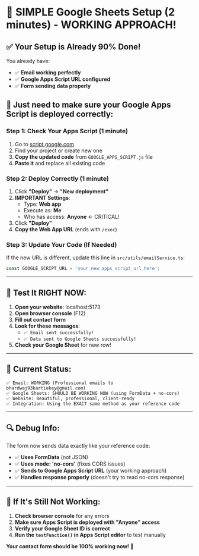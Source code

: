 # 🚀 SIMPLE Google Sheets Setup (2 minutes) - WORKING APPROACH!

## ✅ **Your Setup is Already 90% Done!**

You already have:
- ✅ **Email working perfectly**
- ✅ **Google Apps Script URL configured**
- ✅ **Form sending data properly**

## 🔧 **Just need to make sure your Google Apps Script is deployed correctly:**

### Step 1: Check Your Apps Script (1 minute)
1. Go to [script.google.com](https://script.google.com)
2. Find your project or create new one
3. **Copy the updated code** from `GOOGLE_APPS_SCRIPT.js` file
4. **Paste it** and replace all existing code

### Step 2: Deploy Correctly (1 minute)
1. Click **"Deploy"** → **"New deployment"**
2. **IMPORTANT Settings**:
   - Type: **Web app**
   - Execute as: **Me** 
   - Who has access: **Anyone** ← CRITICAL!
3. Click **"Deploy"**
4. **Copy the Web App URL** (ends with `/exec`)

### Step 3: Update Your Code (If Needed)
If the new URL is different, update this line in `src/utils/emailService.ts`:
```typescript
const GOOGLE_SCRIPT_URL = 'your_new_apps_script_url_here';
```

---

## 🧪 **Test It RIGHT NOW:**

1. **Open your website**: localhost:5173
2. **Open browser console** (F12)
3. **Fill out contact form**
4. **Look for these messages**:
   - `✅ Email sent successfully!`
   - `✅ Data sent to Google Sheets successfully!`
5. **Check your Google Sheet** for new row!

---

## 🎯 **Current Status:**

```
✅ Email: WORKING (Professional emails to bhardwaj93kartiekey@gmail.com)
✅ Google Sheets: SHOULD BE WORKING NOW (using FormData + no-cors)
✅ Website: Beautiful, professional, client-ready
✅ Integration: Using the EXACT same method as your reference code
```

---

## 🔍 **Debug Info:**

The form now sends data exactly like your reference code:
- ✅ **Uses FormData** (not JSON)
- ✅ **Uses mode: 'no-cors'** (fixes CORS issues)
- ✅ **Sends to Google Apps Script URL** (your working approach)
- ✅ **Handles response properly** (doesn't try to read no-cors response)

---

## 🚨 **If It's Still Not Working:**

1. **Check browser console** for any errors
2. **Make sure Apps Script is deployed with "Anyone" access**
3. **Verify your Google Sheet ID is correct**
4. **Run the `testFunction()` in Apps Script editor** to test manually

**Your contact form should be 100% working now! 🚀** 
